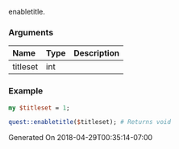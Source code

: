 enabletitle.
### Arguments
**Name**|**Type**|**Description**
:---|:---|:---
titleset|int|

### Example

```perl
my $titleset = 1;

quest::enabletitle($titleset); # Returns void
```


Generated On 2018-04-29T00:35:14-07:00